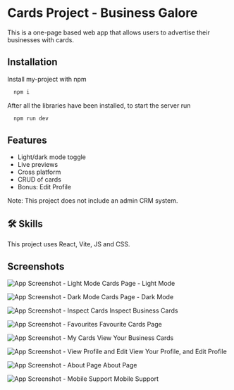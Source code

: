 
# Cards Project - Business Galore

This is a one-page based web app that allows users to advertise their businesses with cards.  




## Installation

Install my-project with npm

```bash
  npm i
```

After all the libraries have been installed, to start the server run  
```bash
  npm run dev
```
    
## Features

- Light/dark mode toggle
- Live previews
- Cross platform
- CRUD of cards
- Bonus: Edit Profile

Note: This project does not include an admin CRM system.

## 🛠 Skills
This project uses React, Vite, JS and CSS.


## Screenshots
![App Screenshot - Light Mode](https://github.com/user-attachments/assets/45de031d-4588-41e4-9a2c-31314e2d71b3)
Cards Page - Light Mode  


![App Screenshot - Dark Mode](https://github.com/user-attachments/assets/16a8b376-83e0-49f8-9527-bf34240e1a6a)
Cards Page - Dark Mode


![App Screenshot - Inspect Cards](https://github.com/user-attachments/assets/567c49e8-f676-4e97-ba35-7e315d1654c1)
Inspect Business Cards  


![App Screenshot - Favourites](https://github.com/user-attachments/assets/20654c9f-7613-4cc8-97d4-77acbba7520e)
Favourite Cards Page  


![App Screenshot - My Cards](https://github.com/user-attachments/assets/f78020e4-5206-4552-b953-6aea43053ea6)
View Your Business Cards  


![App Screenshot - View Profile and Edit](https://github.com/user-attachments/assets/b9de42f5-3f73-432a-b8f9-1073b7b891f2)
View Your Profile, and Edit Profile  


![App Screenshot - About Page](https://github.com/user-attachments/assets/a4519ec4-1994-4022-a9e4-f1661388338d)
About Page  


![App Screenshot - Mobile Support](https://github.com/user-attachments/assets/053d3dc1-c1ff-4a61-a866-45d71fa8574c)
Mobile Support

